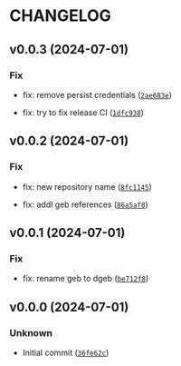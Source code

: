 # CHANGELOG

## v0.0.3 (2024-07-01)

### Fix

* fix: remove persist credentials ([`2ae683e`](https://github.com/TattaBio/dgeb/commit/2ae683ed7a68b0559b81b1b7f5716636beef1415))

* fix: try to fix release CI ([`1dfc938`](https://github.com/TattaBio/dgeb/commit/1dfc9383b2dab8bba444b09c6b85500dadee7203))

## v0.0.2 (2024-07-01)

### Fix

* fix: new repository name ([`8fc1145`](https://github.com/TattaBio/dgeb/commit/8fc1145985eab8aa97562f697edab45a30b189ba))

* fix: addl geb references ([`86a5af8`](https://github.com/TattaBio/dgeb/commit/86a5af8c24244ac8f2670801468e1a25b8e3e9df))

## v0.0.1 (2024-07-01)

### Fix

* fix: rename geb to dgeb ([`be712f8`](https://github.com/TattaBio/dgeb/commit/be712f8d19678801b9148ac8397f13afe826871b))

## v0.0.0 (2024-07-01)

### Unknown

* Initial commit ([`36fe62c`](https://github.com/TattaBio/dgeb/commit/36fe62c234331de97f2827a49bf62d5c35b92a1f))
